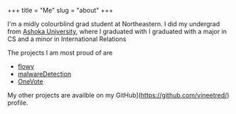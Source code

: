 +++
title = "Me"
slug = "about"
+++

I'm a midly colourblind grad student at Northeastern. I did my undergrad from [Ashoka University](https://ashoka.edu.in/), where I graduated with I graduated with a major in CS and a minor in International Relations

The projects I am most proud of are 
* [flowy](https://github.com/vineetred/flowy)
* [malwareDetection](https://github.com/vineetred/malwareDetection)
* [OneVote](https://github.com/vineetred/oneVote)

My other projects are availble on my GitHub](https://github.com/vineetred/) profile.
